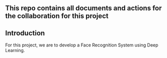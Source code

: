 ## This repo contains all documents and actions for the collaboration for this project

## Introduction
For this project, we are to develop a Face Recognition System using Deep Learning.

